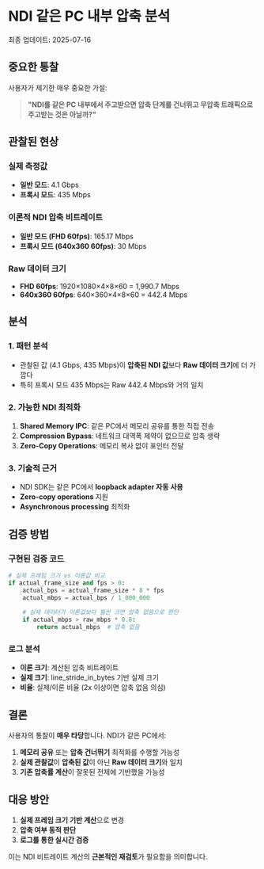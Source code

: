 # NDI 같은 PC 내부 압축 분석

최종 업데이트: 2025-07-16

## 중요한 통찰

사용자가 제기한 매우 중요한 가설:
> **"NDI를 같은 PC 내부에서 주고받으면 압축 단계를 건너뛰고 무압축 트래픽으로 주고받는 것은 아닐까?"**

## 관찰된 현상

### 실제 측정값
- **일반 모드**: 4.1 Gbps
- **프록시 모드**: 435 Mbps

### 이론적 NDI 압축 비트레이트
- **일반 모드 (FHD 60fps)**: 165.17 Mbps
- **프록시 모드 (640x360 60fps)**: 30 Mbps

### Raw 데이터 크기
- **FHD 60fps**: 1920×1080×4×8×60 = 1,990.7 Mbps
- **640x360 60fps**: 640×360×4×8×60 = 442.4 Mbps

## 분석

### 1. 패턴 분석
- 관찰된 값 (4.1 Gbps, 435 Mbps)이 **압축된 NDI 값**보다 **Raw 데이터 크기**에 더 가깝다
- 특히 프록시 모드 435 Mbps는 Raw 442.4 Mbps와 거의 일치

### 2. 가능한 NDI 최적화
1. **Shared Memory IPC**: 같은 PC에서 메모리 공유를 통한 직접 전송
2. **Compression Bypass**: 네트워크 대역폭 제약이 없으므로 압축 생략
3. **Zero-Copy Operations**: 메모리 복사 없이 포인터 전달

### 3. 기술적 근거
- NDI SDK는 같은 PC에서 **loopback adapter 자동 사용**
- **Zero-copy operations** 지원
- **Asynchronous processing** 최적화

## 검증 방법

### 구현된 검증 코드
```python
# 실제 프레임 크기 vs 이론값 비교
if actual_frame_size and fps > 0:
    actual_bps = actual_frame_size * 8 * fps
    actual_mbps = actual_bps / 1_000_000
    
    # 실제 데이터가 이론값보다 훨씬 크면 압축 없음으로 판단
    if actual_mbps > raw_mbps * 0.8:
        return actual_mbps  # 압축 없음
```

### 로그 분석
- **이론 크기**: 계산된 압축 비트레이트
- **실제 크기**: line_stride_in_bytes 기반 실제 크기
- **비율**: 실제/이론 비율 (2x 이상이면 압축 없음 의심)

## 결론

사용자의 통찰이 **매우 타당**합니다. NDI가 같은 PC에서:

1. **메모리 공유** 또는 **압축 건너뛰기** 최적화를 수행할 가능성
2. **실제 관찰값**이 **압축된 값**이 아닌 **Raw 데이터 크기**와 일치
3. **기존 압축률 계산**이 잘못된 전제에 기반했을 가능성

## 대응 방안

1. **실제 프레임 크기 기반 계산**으로 변경
2. **압축 여부 동적 판단**
3. **로그를 통한 실시간 검증**

이는 NDI 비트레이트 계산의 **근본적인 재검토**가 필요함을 의미합니다.